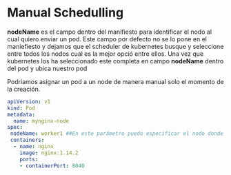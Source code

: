 # Manual Schedulling

**nodeName** es el campo dentro del manifiesto para identificar el nodo al cual quiero enviar un pod. Este campo por defecto no se lo pone en el maniefiesto y dejamos que el scheduler de kubernetes busque y seleccione entre todos los nodos cual es la mejor opció entre ellos.
Una vez que kubernetes los ha seleccionado este completa en campo **nodeName** dentro del pod y ubica nuestro pod

Podríamos asignar un pod a un node de manera manual solo el momento de la creación.

~~~yaml
apiVersion: v1
kind: Pod
metadata:
  name: mynginx-node
spec:
 nodeName: worker1 ##En este parámetro puedo especificar el nodo donde levantar el pod de forma manual
 containers:
  - name: nginx
    image: nginx:1.14.2
    ports:
    - containerPort: 8040
~~~
